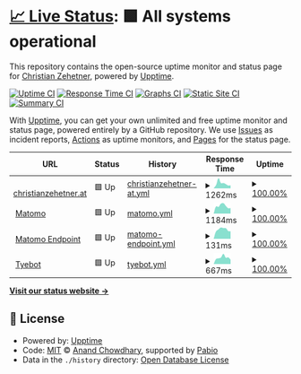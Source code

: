 # [📈 Live Status](https://seehat.github.io/upptime): <!--live status--> **🟩 All systems operational**

This repository contains the open-source uptime monitor and status page for [Christian Zehetner](https://christianzehetner.at), powered by [Upptime](https://github.com/upptime/upptime).

[![Uptime CI](https://github.com/seehat/upptime/workflows/Uptime%20CI/badge.svg)](https://github.com/seehat/upptime/actions?query=workflow%3A%22Uptime+CI%22)
[![Response Time CI](https://github.com/seehat/upptime/workflows/Response%20Time%20CI/badge.svg)](https://github.com/seehat/upptime/actions?query=workflow%3A%22Response+Time+CI%22)
[![Graphs CI](https://github.com/seehat/upptime/workflows/Graphs%20CI/badge.svg)](https://github.com/seehat/upptime/actions?query=workflow%3A%22Graphs+CI%22)
[![Static Site CI](https://github.com/seehat/upptime/workflows/Static%20Site%20CI/badge.svg)](https://github.com/seehat/upptime/actions?query=workflow%3A%22Static+Site+CI%22)
[![Summary CI](https://github.com/seehat/upptime/workflows/Summary%20CI/badge.svg)](https://github.com/seehat/upptime/actions?query=workflow%3A%22Summary+CI%22)

With [Upptime](https://upptime.js.org), you can get your own unlimited and free uptime monitor and status page, powered entirely by a GitHub repository. We use [Issues](https://github.com/seehat/upptime/issues) as incident reports, [Actions](https://github.com/seehat/upptime/actions) as uptime monitors, and [Pages](https://seehat.github.io/upptime) for the status page.

<!--start: status pages-->
<!-- This summary is generated by Upptime (https://github.com/upptime/upptime) -->
<!-- Do not edit this manually, your changes will be overwritten -->
<!-- prettier-ignore -->
| URL | Status | History | Response Time | Uptime |
| --- | ------ | ------- | ------------- | ------ |
| <img alt="" src="https://icons.duckduckgo.com/ip3/christianzehetner.at.ico" height="13"> [christianzehetner.at](https://christianzehetner.at) | 🟩 Up | [christianzehetner-at.yml](https://github.com/seehat/upptime/commits/HEAD/history/christianzehetner-at.yml) | <details><summary><img alt="Response time graph" src="./graphs/christianzehetner-at/response-time-week.png" height="20"> 1262ms</summary><br><a href="https://status.christianzehetner.net/history/christianzehetner-at"><img alt="Response time 1080" src="https://img.shields.io/endpoint?url=https%3A%2F%2Fraw.githubusercontent.com%2Fseehat%2Fupptime%2FHEAD%2Fapi%2Fchristianzehetner-at%2Fresponse-time.json"></a><br><a href="https://status.christianzehetner.net/history/christianzehetner-at"><img alt="24-hour response time 763" src="https://img.shields.io/endpoint?url=https%3A%2F%2Fraw.githubusercontent.com%2Fseehat%2Fupptime%2FHEAD%2Fapi%2Fchristianzehetner-at%2Fresponse-time-day.json"></a><br><a href="https://status.christianzehetner.net/history/christianzehetner-at"><img alt="7-day response time 1262" src="https://img.shields.io/endpoint?url=https%3A%2F%2Fraw.githubusercontent.com%2Fseehat%2Fupptime%2FHEAD%2Fapi%2Fchristianzehetner-at%2Fresponse-time-week.json"></a><br><a href="https://status.christianzehetner.net/history/christianzehetner-at"><img alt="30-day response time 1058" src="https://img.shields.io/endpoint?url=https%3A%2F%2Fraw.githubusercontent.com%2Fseehat%2Fupptime%2FHEAD%2Fapi%2Fchristianzehetner-at%2Fresponse-time-month.json"></a><br><a href="https://status.christianzehetner.net/history/christianzehetner-at"><img alt="1-year response time 1080" src="https://img.shields.io/endpoint?url=https%3A%2F%2Fraw.githubusercontent.com%2Fseehat%2Fupptime%2FHEAD%2Fapi%2Fchristianzehetner-at%2Fresponse-time-year.json"></a></details> | <details><summary><a href="https://status.christianzehetner.net/history/christianzehetner-at">100.00%</a></summary><a href="https://status.christianzehetner.net/history/christianzehetner-at"><img alt="All-time uptime 100.00%" src="https://img.shields.io/endpoint?url=https%3A%2F%2Fraw.githubusercontent.com%2Fseehat%2Fupptime%2FHEAD%2Fapi%2Fchristianzehetner-at%2Fuptime.json"></a><br><a href="https://status.christianzehetner.net/history/christianzehetner-at"><img alt="24-hour uptime 100.00%" src="https://img.shields.io/endpoint?url=https%3A%2F%2Fraw.githubusercontent.com%2Fseehat%2Fupptime%2FHEAD%2Fapi%2Fchristianzehetner-at%2Fuptime-day.json"></a><br><a href="https://status.christianzehetner.net/history/christianzehetner-at"><img alt="7-day uptime 100.00%" src="https://img.shields.io/endpoint?url=https%3A%2F%2Fraw.githubusercontent.com%2Fseehat%2Fupptime%2FHEAD%2Fapi%2Fchristianzehetner-at%2Fuptime-week.json"></a><br><a href="https://status.christianzehetner.net/history/christianzehetner-at"><img alt="30-day uptime 100.00%" src="https://img.shields.io/endpoint?url=https%3A%2F%2Fraw.githubusercontent.com%2Fseehat%2Fupptime%2FHEAD%2Fapi%2Fchristianzehetner-at%2Fuptime-month.json"></a><br><a href="https://status.christianzehetner.net/history/christianzehetner-at"><img alt="1-year uptime 100.00%" src="https://img.shields.io/endpoint?url=https%3A%2F%2Fraw.githubusercontent.com%2Fseehat%2Fupptime%2FHEAD%2Fapi%2Fchristianzehetner-at%2Fuptime-year.json"></a></details>
| <img alt="" src="https://icons.duckduckgo.com/ip3/a.christianzehetner.net.ico" height="13"> [Matomo](https://a.christianzehetner.net/index.php?module=Login) | 🟩 Up | [matomo.yml](https://github.com/seehat/upptime/commits/HEAD/history/matomo.yml) | <details><summary><img alt="Response time graph" src="./graphs/matomo/response-time-week.png" height="20"> 1184ms</summary><br><a href="https://status.christianzehetner.net/history/matomo"><img alt="Response time 1232" src="https://img.shields.io/endpoint?url=https%3A%2F%2Fraw.githubusercontent.com%2Fseehat%2Fupptime%2FHEAD%2Fapi%2Fmatomo%2Fresponse-time.json"></a><br><a href="https://status.christianzehetner.net/history/matomo"><img alt="24-hour response time 854" src="https://img.shields.io/endpoint?url=https%3A%2F%2Fraw.githubusercontent.com%2Fseehat%2Fupptime%2FHEAD%2Fapi%2Fmatomo%2Fresponse-time-day.json"></a><br><a href="https://status.christianzehetner.net/history/matomo"><img alt="7-day response time 1184" src="https://img.shields.io/endpoint?url=https%3A%2F%2Fraw.githubusercontent.com%2Fseehat%2Fupptime%2FHEAD%2Fapi%2Fmatomo%2Fresponse-time-week.json"></a><br><a href="https://status.christianzehetner.net/history/matomo"><img alt="30-day response time 1268" src="https://img.shields.io/endpoint?url=https%3A%2F%2Fraw.githubusercontent.com%2Fseehat%2Fupptime%2FHEAD%2Fapi%2Fmatomo%2Fresponse-time-month.json"></a><br><a href="https://status.christianzehetner.net/history/matomo"><img alt="1-year response time 1232" src="https://img.shields.io/endpoint?url=https%3A%2F%2Fraw.githubusercontent.com%2Fseehat%2Fupptime%2FHEAD%2Fapi%2Fmatomo%2Fresponse-time-year.json"></a></details> | <details><summary><a href="https://status.christianzehetner.net/history/matomo">100.00%</a></summary><a href="https://status.christianzehetner.net/history/matomo"><img alt="All-time uptime 100.00%" src="https://img.shields.io/endpoint?url=https%3A%2F%2Fraw.githubusercontent.com%2Fseehat%2Fupptime%2FHEAD%2Fapi%2Fmatomo%2Fuptime.json"></a><br><a href="https://status.christianzehetner.net/history/matomo"><img alt="24-hour uptime 100.00%" src="https://img.shields.io/endpoint?url=https%3A%2F%2Fraw.githubusercontent.com%2Fseehat%2Fupptime%2FHEAD%2Fapi%2Fmatomo%2Fuptime-day.json"></a><br><a href="https://status.christianzehetner.net/history/matomo"><img alt="7-day uptime 100.00%" src="https://img.shields.io/endpoint?url=https%3A%2F%2Fraw.githubusercontent.com%2Fseehat%2Fupptime%2FHEAD%2Fapi%2Fmatomo%2Fuptime-week.json"></a><br><a href="https://status.christianzehetner.net/history/matomo"><img alt="30-day uptime 100.00%" src="https://img.shields.io/endpoint?url=https%3A%2F%2Fraw.githubusercontent.com%2Fseehat%2Fupptime%2FHEAD%2Fapi%2Fmatomo%2Fuptime-month.json"></a><br><a href="https://status.christianzehetner.net/history/matomo"><img alt="1-year uptime 100.00%" src="https://img.shields.io/endpoint?url=https%3A%2F%2Fraw.githubusercontent.com%2Fseehat%2Fupptime%2FHEAD%2Fapi%2Fmatomo%2Fuptime-year.json"></a></details>
| <img alt="" src="https://icons.duckduckgo.com/ip3/a.christianzehetner.net.ico" height="13"> [Matomo Endpoint](https://a.christianzehetner.net/matomo.php) | 🟩 Up | [matomo-endpoint.yml](https://github.com/seehat/upptime/commits/HEAD/history/matomo-endpoint.yml) | <details><summary><img alt="Response time graph" src="./graphs/matomo-endpoint/response-time-week.png" height="20"> 131ms</summary><br><a href="https://status.christianzehetner.net/history/matomo-endpoint"><img alt="Response time 136" src="https://img.shields.io/endpoint?url=https%3A%2F%2Fraw.githubusercontent.com%2Fseehat%2Fupptime%2FHEAD%2Fapi%2Fmatomo-endpoint%2Fresponse-time.json"></a><br><a href="https://status.christianzehetner.net/history/matomo-endpoint"><img alt="24-hour response time 105" src="https://img.shields.io/endpoint?url=https%3A%2F%2Fraw.githubusercontent.com%2Fseehat%2Fupptime%2FHEAD%2Fapi%2Fmatomo-endpoint%2Fresponse-time-day.json"></a><br><a href="https://status.christianzehetner.net/history/matomo-endpoint"><img alt="7-day response time 131" src="https://img.shields.io/endpoint?url=https%3A%2F%2Fraw.githubusercontent.com%2Fseehat%2Fupptime%2FHEAD%2Fapi%2Fmatomo-endpoint%2Fresponse-time-week.json"></a><br><a href="https://status.christianzehetner.net/history/matomo-endpoint"><img alt="30-day response time 133" src="https://img.shields.io/endpoint?url=https%3A%2F%2Fraw.githubusercontent.com%2Fseehat%2Fupptime%2FHEAD%2Fapi%2Fmatomo-endpoint%2Fresponse-time-month.json"></a><br><a href="https://status.christianzehetner.net/history/matomo-endpoint"><img alt="1-year response time 136" src="https://img.shields.io/endpoint?url=https%3A%2F%2Fraw.githubusercontent.com%2Fseehat%2Fupptime%2FHEAD%2Fapi%2Fmatomo-endpoint%2Fresponse-time-year.json"></a></details> | <details><summary><a href="https://status.christianzehetner.net/history/matomo-endpoint">100.00%</a></summary><a href="https://status.christianzehetner.net/history/matomo-endpoint"><img alt="All-time uptime 100.00%" src="https://img.shields.io/endpoint?url=https%3A%2F%2Fraw.githubusercontent.com%2Fseehat%2Fupptime%2FHEAD%2Fapi%2Fmatomo-endpoint%2Fuptime.json"></a><br><a href="https://status.christianzehetner.net/history/matomo-endpoint"><img alt="24-hour uptime 100.00%" src="https://img.shields.io/endpoint?url=https%3A%2F%2Fraw.githubusercontent.com%2Fseehat%2Fupptime%2FHEAD%2Fapi%2Fmatomo-endpoint%2Fuptime-day.json"></a><br><a href="https://status.christianzehetner.net/history/matomo-endpoint"><img alt="7-day uptime 100.00%" src="https://img.shields.io/endpoint?url=https%3A%2F%2Fraw.githubusercontent.com%2Fseehat%2Fupptime%2FHEAD%2Fapi%2Fmatomo-endpoint%2Fuptime-week.json"></a><br><a href="https://status.christianzehetner.net/history/matomo-endpoint"><img alt="30-day uptime 100.00%" src="https://img.shields.io/endpoint?url=https%3A%2F%2Fraw.githubusercontent.com%2Fseehat%2Fupptime%2FHEAD%2Fapi%2Fmatomo-endpoint%2Fuptime-month.json"></a><br><a href="https://status.christianzehetner.net/history/matomo-endpoint"><img alt="1-year uptime 100.00%" src="https://img.shields.io/endpoint?url=https%3A%2F%2Fraw.githubusercontent.com%2Fseehat%2Fupptime%2FHEAD%2Fapi%2Fmatomo-endpoint%2Fuptime-year.json"></a></details>
| <img alt="" src="https://icons.duckduckgo.com/ip3/bot.christianzehetner.net.ico" height="13"> [Tyebot](https://bot.christianzehetner.net/briefing) | 🟩 Up | [tyebot.yml](https://github.com/seehat/upptime/commits/HEAD/history/tyebot.yml) | <details><summary><img alt="Response time graph" src="./graphs/tyebot/response-time-week.png" height="20"> 667ms</summary><br><a href="https://status.christianzehetner.net/history/tyebot"><img alt="Response time 714" src="https://img.shields.io/endpoint?url=https%3A%2F%2Fraw.githubusercontent.com%2Fseehat%2Fupptime%2FHEAD%2Fapi%2Ftyebot%2Fresponse-time.json"></a><br><a href="https://status.christianzehetner.net/history/tyebot"><img alt="24-hour response time 446" src="https://img.shields.io/endpoint?url=https%3A%2F%2Fraw.githubusercontent.com%2Fseehat%2Fupptime%2FHEAD%2Fapi%2Ftyebot%2Fresponse-time-day.json"></a><br><a href="https://status.christianzehetner.net/history/tyebot"><img alt="7-day response time 667" src="https://img.shields.io/endpoint?url=https%3A%2F%2Fraw.githubusercontent.com%2Fseehat%2Fupptime%2FHEAD%2Fapi%2Ftyebot%2Fresponse-time-week.json"></a><br><a href="https://status.christianzehetner.net/history/tyebot"><img alt="30-day response time 721" src="https://img.shields.io/endpoint?url=https%3A%2F%2Fraw.githubusercontent.com%2Fseehat%2Fupptime%2FHEAD%2Fapi%2Ftyebot%2Fresponse-time-month.json"></a><br><a href="https://status.christianzehetner.net/history/tyebot"><img alt="1-year response time 714" src="https://img.shields.io/endpoint?url=https%3A%2F%2Fraw.githubusercontent.com%2Fseehat%2Fupptime%2FHEAD%2Fapi%2Ftyebot%2Fresponse-time-year.json"></a></details> | <details><summary><a href="https://status.christianzehetner.net/history/tyebot">100.00%</a></summary><a href="https://status.christianzehetner.net/history/tyebot"><img alt="All-time uptime 100.00%" src="https://img.shields.io/endpoint?url=https%3A%2F%2Fraw.githubusercontent.com%2Fseehat%2Fupptime%2FHEAD%2Fapi%2Ftyebot%2Fuptime.json"></a><br><a href="https://status.christianzehetner.net/history/tyebot"><img alt="24-hour uptime 100.00%" src="https://img.shields.io/endpoint?url=https%3A%2F%2Fraw.githubusercontent.com%2Fseehat%2Fupptime%2FHEAD%2Fapi%2Ftyebot%2Fuptime-day.json"></a><br><a href="https://status.christianzehetner.net/history/tyebot"><img alt="7-day uptime 100.00%" src="https://img.shields.io/endpoint?url=https%3A%2F%2Fraw.githubusercontent.com%2Fseehat%2Fupptime%2FHEAD%2Fapi%2Ftyebot%2Fuptime-week.json"></a><br><a href="https://status.christianzehetner.net/history/tyebot"><img alt="30-day uptime 100.00%" src="https://img.shields.io/endpoint?url=https%3A%2F%2Fraw.githubusercontent.com%2Fseehat%2Fupptime%2FHEAD%2Fapi%2Ftyebot%2Fuptime-month.json"></a><br><a href="https://status.christianzehetner.net/history/tyebot"><img alt="1-year uptime 100.00%" src="https://img.shields.io/endpoint?url=https%3A%2F%2Fraw.githubusercontent.com%2Fseehat%2Fupptime%2FHEAD%2Fapi%2Ftyebot%2Fuptime-year.json"></a></details>

<!--end: status pages-->

[**Visit our status website →**](https://seehat.github.io/upptime)

## 📄 License

- Powered by: [Upptime](https://github.com/upptime/upptime)
- Code: [MIT](./LICENSE) © [Anand Chowdhary](https://anandchowdhary.com), supported by [Pabio](https://pabio.com)
- Data in the `./history` directory: [Open Database License](https://opendatacommons.org/licenses/odbl/1-0/)
